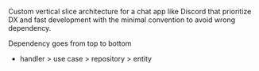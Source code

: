 Custom vertical slice architecture for a chat app like Discord that prioritize DX and fast development with the minimal convention to avoid wrong dependency.

Dependency goes from top to bottom

- handler > use case > repository > entity
